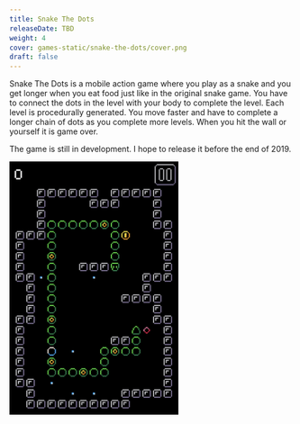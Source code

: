 ```yaml
---
title: Snake The Dots
releaseDate: TBD
weight: 4
cover: games-static/snake-the-dots/cover.png
draft: false
---
```


Snake The Dots is a mobile action game where you play as a snake and you get longer when you eat food just like in the
original snake game. You have to connect the dots in the level with your body to complete the level.  <!--more-->
Each level is procedurally generated. You move faster and have to complete a longer chain of dots as you complete more levels. When you hit the wall or yourself it is game over.

The game is still in development. I hope to release it before the end of 2019.

![screenshot-2](games-static/snake-the-dots/screenshot-2.png)